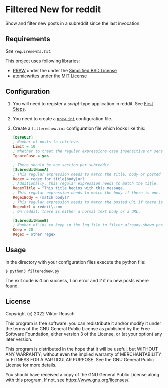# Filtered New for reddit

Show and filter new posts in a subreddit since the last invocation.

## Requirements

_See `requirements.txt`._

This project uses following libraries:

- [PRAW](https://github.com/praw-dev/praw) under the under the
  [Simplified BSD License](https://github.com/praw-dev/praw/blob/444e0656f82f411c98c13f3bd27dd45912a0a7f6/LICENSE.txt)
- [atomicwrites](https://github.com/untitaker/python-atomicwrites) under the
  [MIT License](https://github.com/untitaker/python-atomicwrites/blob/c35cd32eb364d5a4210e64bf38fd1a55f329f316/LICENSE)

## Configuration

1. You will need to register a _script_-type application in reddit. See
   [First Steps](https://github.com/reddit-archive/reddit/wiki/OAuth2-Quick-Start-Example#first-steps).
2. You need to create a
   [`praw.ini`](https://praw.readthedocs.io/en/stable/getting_started/configuration/prawini.html)
   configuration file.
3. Create a `filterednew.ini` configuration file which looks like this:

   ```ini
   [DEFAULT]
   ; Number of posts to retrieve.
   Limit = 10
   ; Whether to treat the regular expressions case insensitive or sensitive.
   IgnoreCase = yes

   ; There should be one section per subreddit.
   [SubredditNameA]
   ; This regular expression needs to match the title, body or posted URL.
   Regex = regex for title|body|url
   ; Additionally, this regular expression needs to match the title.
   RegexTitle = ^This title begins with this message.
   ; This regular expression needs to match the body if there is one.
   RegexBody = (match body)?
   ; This regular expression needs to match the posted URL if there is one.
   RegexUrl = reddit\.com
   ; On reddit, there is either a normal text body or a URL.

   [SubredditNameB]
   ; Number of ids to keep in the log file to filter already-shown posts.
   Keep = 20
   Regex = other regex
   ```

## Usage

In the directory with your configuration files execute the python file:

`$ python3 filterednew.py`

The exit code is _0_ on success, _1_ on error and _2_ if no new posts where
found.

## License

Copyright (c) 2022 Viktor Reusch

This program is free software: you can redistribute it and/or modify it under
the terms of the GNU General Public License as published by the Free Software
Foundation, either version 3 of the License, or (at your option) any later
version.

This program is distributed in the hope that it will be useful, but WITHOUT ANY
WARRANTY; without even the implied warranty of MERCHANTABILITY or FITNESS FOR A
PARTICULAR PURPOSE. See the GNU General Public License for more details.

You should have received a copy of the GNU General Public License along with
this program. If not, see <https://www.gnu.org/licenses/>.
